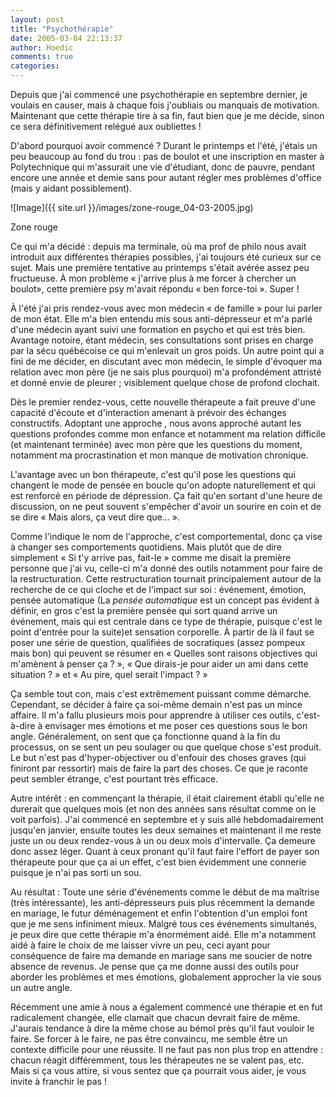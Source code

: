 ```yaml
---
layout: post
title: "Psychothérapie"
date: 2005-03-04 22:13:37
author: Hoedic
comments: true
categories: 
---
```



Depuis que j'ai commencé une psychothérapie en septembre dernier, je voulais en causer, mais à chaque fois j'oubliais ou manquais de motivation. Maintenant que cette thérapie tire à sa fin, faut bien que je me décide, sinon ce sera définitivement relégué aux oubliettes !

D'abord pourquoi avoir commencé ? Durant le printemps et l'été, j'étais un peu beaucoup au fond du trou : pas de boulot et une inscription en master à Polytechnique qui m'assurait une vie d'étudiant, donc de pauvre, pendant encore une année et demie sans pour autant régler mes problèmes d'office (mais y aidant possiblement).

![Image]({{ site.url }}/images/zone-rouge_04-03-2005.jpg)
<div class="photoattrib">Zone rouge</div>



Ce qui m'a décidé : depuis ma terminale, où ma prof de philo nous avait introduit aux différentes thérapies possibles, j'ai toujours été curieux sur ce sujet. Mais une première tentative au printemps s'était avérée assez peu fructueuse. À mon problème « j'arrive plus à me forcer à chercher un boulot», cette première psy m'avait répondu « ben force-toi ». Super !

À l'été j'ai pris rendez-vous avec mon médecin « de famille » pour lui parler de mon état. Elle m'a bien entendu mis sous anti-dépresseur et m'a parlé d'une médecin ayant suivi une formation en psycho et qui est très bien. Avantage notoire, étant médecin, ses consultations sont prises en charge par la sécu québécoise ce qui m'enlevait un gros poids. Un autre point qui a fini de me décider, en discutant avec mon médecin, le simple d'évoquer ma relation avec mon père (je ne sais plus pourquoi) m'a profondément attristé et donné envie de pleurer ; visiblement quelque chose de profond clochait.

Dès le premier rendez-vous, cette nouvelle thérapeute a fait preuve d'une capacité d'écoute et d'interaction amenant à prévoir des échanges constructifs. Adoptant une approche , nous avons approché autant les questions profondes comme mon enfance et notamment ma relation difficile (et maintenant terminée) avec mon père que les questions du moment, notamment ma procrastination et mon manque de motivation chronique.

L'avantage avec un bon thérapeute, c'est qu'il pose les questions qui changent le mode de pensée en boucle qu'on adopte naturellement et qui est renforcé en période de dépression. Ça fait qu'en sortant d'une heure de discussion, on ne peut souvent s'empêcher d'avoir un sourire en coin et de se dire « Mais alors, ça veut dire que... ».

Comme l'indique le nom de l'approche, c'est comportemental, donc ça vise à changer ses comportements quotidiens. Mais plutôt que de dire simplement « Si t'y arrive pas, fait-le » comme me disait la première personne que j'ai vu, celle-ci m'a donné des outils notamment pour faire de la restructuration. Cette restructuration tournait principalement autour de la recherche de ce qui cloche et de l'impact sur soi : événement, émotion, pensée automatique (La *pensée automatique* est un concept pas évident à définir, en gros c'est la première pensée qui sort quand arrive un événement, mais qui est centrale dans ce type de thérapie, puisque c'est le point d'entrée pour la suite)et sensation corporelle. À partir de là il faut se poser une série de question, qualifiées de socratiques (assez pompeux mais bon) qui peuvent se résumer en « Quelles sont raisons objectives qui m'amènent à penser ça ? », « Que dirais-je pour aider un ami dans cette situation ? » et « Au pire, quel serait l'impact ? »

Ça semble tout con, mais c'est extrêmement puissant comme démarche. Cependant, se décider à faire ça soi-même demain n'est pas un mince affaire. Il m'a fallu plusieurs mois pour apprendre à utiliser ces outils, c'est-à-dire à envisager mes émotions et me poser ces questions sous le bon angle. Généralement, on sent que ça fonctionne quand à la fin du processus, on se sent un peu soulager ou que quelque chose s'est produit. Le but n'est pas d'hyper-objectiver ou d'enfouir des choses graves (qui finiront par ressortir) mais de faire la part des choses. Ce que je raconte peut sembler étrange, c'est pourtant très efficace.

Autre intérêt : en commençant la thérapie, il était clairement établi qu'elle ne durerait que quelques mois (et non des années sans résultat comme on le voit parfois). J'ai commencé en septembre et y suis allé hebdomadairement jusqu'en janvier, ensuite toutes les deux semaines et maintenant il me reste juste un ou deux rendez-vous à un ou deux mois d'intervalle. Ça demeure donc assez léger. Quant à ceux pronant qu'il faut faire l'effort de payer son thérapeute pour que ça ai un effet, c'est bien évidemment une connerie puisque je n'ai pas sorti un sou.

Au résultat : Toute une série d'événements comme le début de ma maîtrise (très intéressante), les anti-dépresseurs puis plus récemment la demande en mariage, le futur déménagement et enfin l'obtention d'un emploi font que je me sens infiniment mieux. Malgré tous ces événements simultanés, je peux dire que cette thérapie m'a énormément aidé. Elle m'a notamment aidé à faire le choix de me laisser vivre un peu, ceci ayant pour conséquence de faire ma demande en mariage sans me soucier de notre absence de revenus. Je pense que ça me donne aussi des outils pour aborder les problèmes et mes émotions, globalement approcher la vie sous un autre angle.

Récemment une amie à nous a également commencé une thérapie et en fut radicalement changée, elle clamait que chacun devrait faire de même. J'aurais tendance à dire la même chose au bémol près qu'il faut vouloir le faire. Se forcer à le faire, ne pas être convaincu, me semble être un contexte difficile pour une réussite. Il ne faut pas non plus trop en attendre : chacun réagit différemment, tous les thérapeutes ne se valent pas, etc. Mais si ça vous attire, si vous sentez que ça pourrait vous aider, je vous invite à franchir le pas !